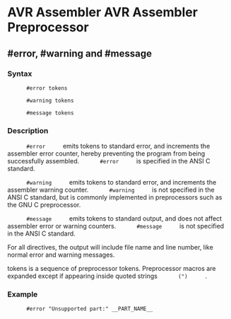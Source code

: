 AVR Assembler AVR Assembler Preprocessor
========================================

\#error, \#warning and \#message
--------------------------------

### <a href="" id="N10B3B"></a> Syntax

`       #error tokens      `

`       #warning tokens      `

`       #message tokens      `

### <a href="" id="N10B4C"></a> Description

`       #error      ` emits tokens to standard error, and increments the assembler error counter, hereby preventing the program from being successfully assembled. `       #error      ` is specified in the ANSI C standard.

`       #warning      ` emits tokens to standard error, and increments the assembler warning counter. `       #warning      ` is not specified in the ANSI C standard, but is commonly implemented in preprocessors such as the GNU C preprocessor.

`       #message      ` emits tokens to standard output, and does not affect assembler error or warning counters. `       #message      ` is not specified in the ANSI C standard.

For all directives, the output will include file name and line number, like normal error and warning messages.

tokens is a sequence of preprocessor tokens. Preprocessor macros are expanded except if appearing inside quoted strings `       (")      ` .

### <a href="" id="N10B6D"></a> Example

`       #error "Unsupported part:" __PART_NAME__      `
